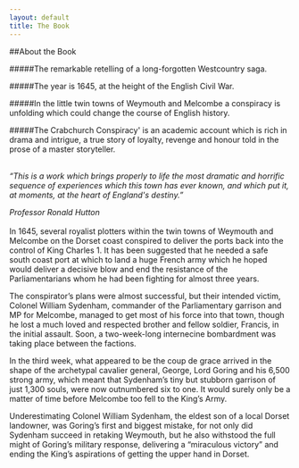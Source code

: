 ```yaml
---
layout: default
title: The Book
---
```


##About the Book

#####The remarkable retelling of a long-forgotten Westcountry saga.

#####The year is 1645, at the height of the English Civil War.

#####In the little twin towns of Weymouth and Melcombe a conspiracy is unfolding which could change the course of English history.

#####The Crabchurch Conspiracy' is an academic account which is rich in drama and intrigue, a true story of loyalty, revenge and honour told in the prose of a master storyteller.
<br>
<br>
 
_“This is a work which brings properly to life the most dramatic and horrific sequence of experiences which this town has ever known, and which put it, at  moments, at the heart of England's destiny.”_

_Professor Ronald Hutton_
<br>
<br>
In 1645, several royalist plotters within the twin towns of Weymouth and Melcombe on the Dorset coast conspired to deliver the ports back into the control of King Charles 1. It has been suggested that he needed a safe south coast port at which to land a huge French army which he hoped would deliver a decisive blow and end the resistance of the Parliamentarians whom he had been fighting for almost three years.

The conspirator’s plans were almost successful, but their intended victim, Colonel William Sydenham, commander of the Parliamentary garrison and MP for Melcombe, managed to get most of his force into that town, though he lost a much loved and respected brother and fellow soldier, Francis, in the initial assault. Soon, a two-week-long internecine bombardment was taking place between the factions.

In the third week, what appeared to be the coup de grace arrived in the shape of the archetypal cavalier general, George, Lord Goring and his 6,500 strong army, which meant that Sydenham’s tiny but stubborn garrison of just 1,300 souls, were now outnumbered six to one. It would surely only be a matter of time before Melcombe too fell to the King’s Army.

Underestimating Colonel William Sydenham, the eldest son of a local Dorset landowner, was Goring’s first and biggest mistake, for not only did Sydenham succeed in retaking Weymouth, but he also withstood the full might of Goring’s military response, delivering a “miraculous victory” and ending the King’s aspirations of getting the upper hand in Dorset.

